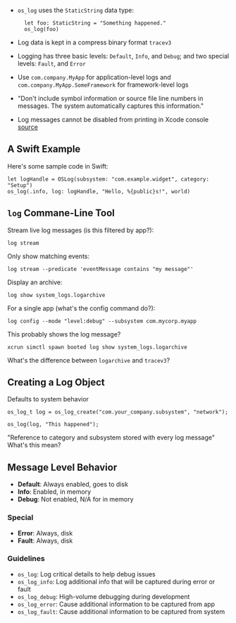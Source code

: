 - `os_log` uses the `StaticString` data type:

		let foo: StaticString = "Something happened."
		os_log(foo)

- Log data is kept in a compress binary format `tracev3`
- Logging has three basic levels: `Default`, `Info`, and `Debug`; and two special levels: `Fault`, and `Error`
- Use `com.company.MyApp` for application-level logs and `com.company.MyApp.SomeFramework` for framework-level logs
- "Don't include symbol information or source file line numbers in messages. The system automatically captures this information."
- Log messages cannot be disabled from printing in Xcode console [source](https://stackoverflow.com/questions/41142848/how-do-you-disable-os-log-info-and-os-log-debug-messages-in-xcode-console?rq=1)
## A Swift Example

Here's some sample code in Swift:

	let logHandle = OSLog(subsystem: "com.example.widget", category: "Setup")
	os_log(.info, log: logHandle, "Hello, %{public}s!", world)

## `log` Commane-Line Tool

Stream live log messages (is this filtered by app?):

	log stream

Only show matching events:

	log stream --predicate 'eventMessage contains "my message"'

Display an archive:

	log show system_logs.logarchive

For a single app (what's the config command do?):

	log config --mode "level:debug" --subsystem com.mycorp.myapp

This probably shows the log message?

	xcrun simctl spawn booted log show system_logs.logarchive

What's the difference between `logarchive` and `tracev3`?

## Creating a Log Object

Defaults to system behavior

	os_log_t log = os_log_create("com.your_company.subsystem", "network");

	os_log(log, "This happened");

"Reference to category and subsystem stored with every log message" What's this mean?

## Message Level Behavior

- **Default**: Always enabled, goes to disk
- **Info**: Enabled, in memory
- **Debug**: Not enabled, N/A for in memory

### Special

- **Error**: Always, disk
- **Fault**: Always, disk

### Guidelines

- `os_log`: Log critical details to help debug issues
- `os_log_info`: Log additional info that will be captured during error or fault
- `os_log_debug`: High-volume debugging during development
- `os_log_error`: Cause additional information to be captured from app
- `os_log_fault`: Cause additional information to be captured from system
